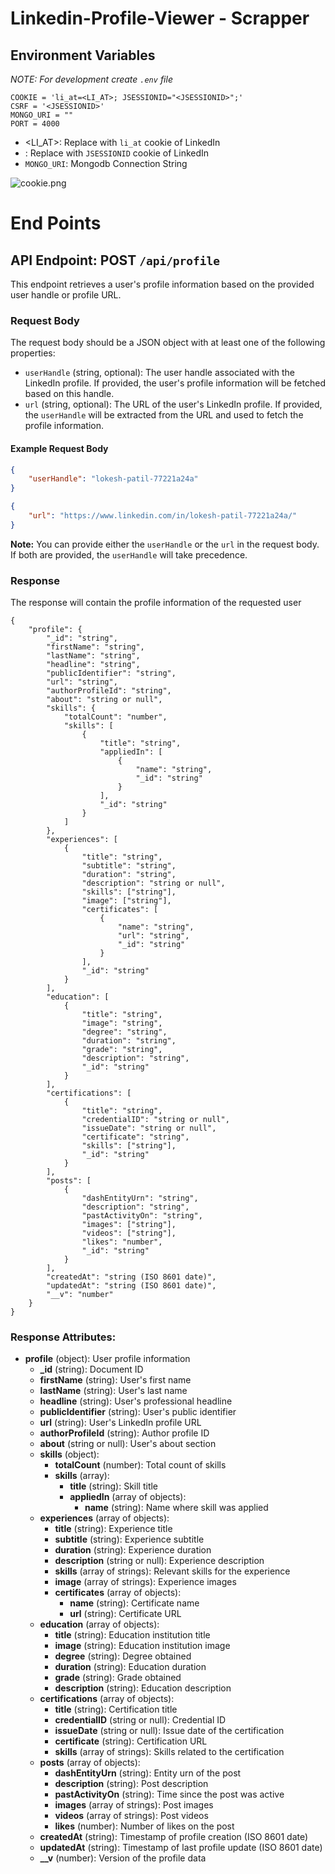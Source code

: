 # Linkedin-Profile-Viewer - Scrapper
## Environment Variables
*NOTE: For development create `.env` file* 
```
COOKIE = 'li_at=<LI_AT>; JSESSIONID="<JSESSIONID>";'
CSRF = '<JSESSIONID>'
MONGO_URI = ""
PORT = 4000
```
- <LI_AT>: Replace with `li_at` cookie of LinkedIn
- <JSESSIONID>: Replace with `JSESSIONID` cookie of LinkedIn
- `MONGO_URI`: Mongodb Connection String

<img src="https://github.com/LokeshPatil-loki/Linkedin-Profile-Viewer/assets/69594258/e35178d5-1bf8-40ff-a7a8-37547ef0411f" alt="cookie.png" style="max-width:800px;">

# End Points

## API Endpoint: POST `/api/profile`

This endpoint retrieves a user's profile information based on the provided user handle or profile URL.

### Request Body

The request body should be a JSON object with at least one of the following properties:

- `userHandle` (string, optional): The user handle associated with the LinkedIn profile. If provided, the user's profile information will be fetched based on this handle.
- `url` (string, optional): The URL of the user's LinkedIn profile. If provided, the `userHandle` will be extracted from the URL and used to fetch the profile information.

#### Example Request Body

```json
{
    "userHandle": "lokesh-patil-77221a24a"
}
```

```json
{
    "url": "https://www.linkedin.com/in/lokesh-patil-77221a24a/"
}
```

**Note:** You can provide either the `userHandle` or the `url` in the request body. If both are provided, the `userHandle` will take precedence.

### Response

The response will contain the profile information of the requested user

```
{
    "profile": {
        "_id": "string",
        "firstName": "string",
        "lastName": "string",
        "headline": "string",
        "publicIdentifier": "string",
        "url": "string",
        "authorProfileId": "string",
        "about": "string or null",
        "skills": {
            "totalCount": "number",
            "skills": [
                {
                    "title": "string",
                    "appliedIn": [
                        {
                            "name": "string",
                            "_id": "string"
                        }
                    ],
                    "_id": "string"
                }
            ]
        },
        "experiences": [
            {
                "title": "string",
                "subtitle": "string",
                "duration": "string",
                "description": "string or null",
                "skills": ["string"],
                "image": ["string"],
                "certificates": [
                    {
                        "name": "string",
                        "url": "string",
                        "_id": "string"
                    }
                ],
                "_id": "string"
            }
        ],
        "education": [
            {
                "title": "string",
                "image": "string",
                "degree": "string",
                "duration": "string",
                "grade": "string",
                "description": "string",
                "_id": "string"
            }
        ],
        "certifications": [
            {
                "title": "string",
                "credentialID": "string or null",
                "issueDate": "string or null",
                "certificate": "string",
                "skills": ["string"],
                "_id": "string"
            }
        ],
        "posts": [
            {
                "dashEntityUrn": "string",
                "description": "string",
                "pastActivityOn": "string",
                "images": ["string"],
                "videos": ["string"],
                "likes": "number",
                "_id": "string"
            }
        ],
        "createdAt": "string (ISO 8601 date)",
        "updatedAt": "string (ISO 8601 date)",
        "__v": "number"
    }
}

```
### Response Attributes:

- **profile** (object): User profile information
  - **_id** (string): Document ID
  - **firstName** (string): User's first name
  - **lastName** (string): User's last name
  - **headline** (string): User's professional headline
  - **publicIdentifier** (string): User's public identifier
  - **url** (string): User's LinkedIn profile URL
  - **authorProfileId** (string): Author profile ID
  - **about** (string or null): User's about section
  - **skills** (object):
    - **totalCount** (number): Total count of skills
    - **skills** (array):
      - **title** (string): Skill title
      - **appliedIn** (array of objects):
        - **name** (string): Name where skill was applied
  - **experiences** (array of objects):
    - **title** (string): Experience title
    - **subtitle** (string): Experience subtitle
    - **duration** (string): Experience duration
    - **description** (string or null): Experience description
    - **skills** (array of strings): Relevant skills for the experience
    - **image** (array of strings): Experience images
    - **certificates** (array of objects):
      - **name** (string): Certificate name
      - **url** (string): Certificate URL
  - **education** (array of objects):
    - **title** (string): Education institution title
    - **image** (string): Education institution image
    - **degree** (string): Degree obtained
    - **duration** (string): Education duration
    - **grade** (string): Grade obtained
    - **description** (string): Education description
  - **certifications** (array of objects):
    - **title** (string): Certification title
    - **credentialID** (string or null): Credential ID
    - **issueDate** (string or null): Issue date of the certification
    - **certificate** (string): Certification URL
    - **skills** (array of strings): Skills related to the certification
  - **posts** (array of objects):
    - **dashEntityUrn** (string): Entity urn of the post
    - **description** (string): Post description
    - **pastActivityOn** (string): Time since the post was active
    - **images** (array of strings): Post images
    - **videos** (array of strings): Post videos
    - **likes** (number): Number of likes on the post
  - **createdAt** (string): Timestamp of profile creation (ISO 8601 date)
  - **updatedAt** (string): Timestamp of last profile update (ISO 8601 date)
  - **__v** (number): Version of the profile data

